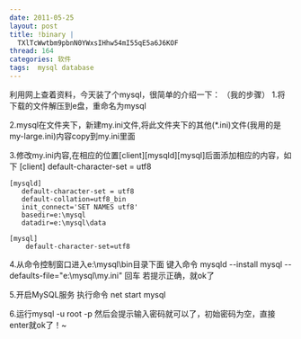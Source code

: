 ```yaml
---
date: 2011-05-25
layout: post
title: !binary |
  TXlTcWwtbm9pbnN0YWxsIHhw54mI55qE5a6J6KOF
thread: 164
categories: 软件
tags:  mysql database
---
```



利用网上查着资料，今天装了个mysql，很简单的介绍一下：
（我的步骤）
1.将下载的文件解压到e盘，重命名为mysql

2.mysql在文件夹下，新建my.ini文件,将此文件夹下的其他(*.ini)文件(我用的是my-large.ini)内容copy到my.ini里面

3.修改my.ini内容,在相应的位置[client][mysqld][mysql]后面添加相应的内容，如下
    [client]
       default-character-set = utf8

    [mysqld]
       default-character-set = utf8
       default-collation=utf8_bin
       init_connect='SET NAMES utf8'
       basedir=e:\mysql
       datadir=e:\mysql\data

    [mysql]
        default-character-set=utf8

4.从命令控制窗口进入e:\mysql\bin目录下面
 键入命令  mysqld --install mysql --defaults-file="e:\mysql\my.ini"  回车
若提示正确，就ok了

5.开启MySQL服务 
  执行命令 net start mysql

6.运行mysql -u root -p
  然后会提示输入密码就可以了，初始密码为空，直接enter就ok了！~

